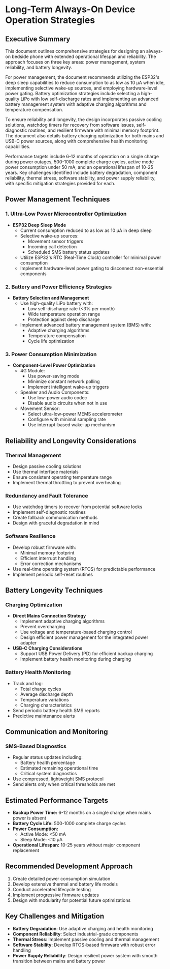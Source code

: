 # Long-Term Always-On Device Operation Strategies

## Executive Summary

This document outlines comprehensive strategies for designing an always-on bedside phone with extended operational lifespan and reliability. The approach focuses on three key areas: power management, system reliability, and battery longevity.

For power management, the document recommends utilizing the ESP32's deep sleep capabilities to reduce consumption to as low as 10 μA when idle, implementing selective wake-up sources, and employing hardware-level power gating. Battery optimization strategies include selecting a high-quality LiPo with low self-discharge rates and implementing an advanced battery management system with adaptive charging algorithms and temperature compensation.

To ensure reliability and longevity, the design incorporates passive cooling solutions, watchdog timers for recovery from software issues, self-diagnostic routines, and resilient firmware with minimal memory footprint. The document also details battery charging optimization for both mains and USB-C power sources, along with comprehensive health monitoring capabilities.

Performance targets include 6-12 months of operation on a single charge during power outages, 500-1000 complete charge cycles, active mode power consumption under 50 mA, and an operational lifespan of 10-25 years. Key challenges identified include battery degradation, component reliability, thermal stress, software stability, and power supply reliability, with specific mitigation strategies provided for each.

## Power Management Techniques

### 1. Ultra-Low Power Microcontroller Optimization
- **ESP32 Deep Sleep Mode**
  - Current consumption reduced to as low as 10 µA in deep sleep
  - Selective wake-up sources:
    * Movement sensor triggers
    * Incoming call detection
    * Scheduled SMS battery status updates
  - Utilize ESP32's RTC (Real-Time Clock) controller for minimal power consumption
  - Implement hardware-level power gating to disconnect non-essential components

### 2. Battery and Power Efficiency Strategies
- **Battery Selection and Management**
  - Use high-quality LiPo battery with:
    * Low self-discharge rate (<3% per month)
    * Wide temperature operation range
    * Protection against deep discharge
  - Implement advanced battery management system (BMS) with:
    * Adaptive charging algorithms
    * Temperature compensation
    * Cycle life optimization

### 3. Power Consumption Minimization
- **Component-Level Power Optimization**
  - 4G Module:
    * Use power-saving mode
    * Minimize constant network polling
    * Implement intelligent wake-up triggers
  - Speaker and Audio Components:
    * Use low-power audio codec
    * Disable audio circuits when not in use
  - Movement Sensor:
    * Select ultra-low-power MEMS accelerometer
    * Configure with minimal sampling rate
    * Use interrupt-based wake-up mechanism

## Reliability and Longevity Considerations

### Thermal Management
- Design passive cooling solutions
- Use thermal interface materials
- Ensure consistent operating temperature range
- Implement thermal throttling to prevent overheating

### Redundancy and Fault Tolerance
- Use watchdog timers to recover from potential software locks
- Implement self-diagnostic routines
- Create fallback communication methods
- Design with graceful degradation in mind

### Software Resilience
- Develop robust firmware with:
  * Minimal memory footprint
  * Efficient interrupt handling
  * Error correction mechanisms
- Use real-time operating system (RTOS) for predictable performance
- Implement periodic self-reset routines

## Battery Longevity Techniques

### Charging Optimization
- **Direct Mains Connection Strategy**
  - Implement adaptive charging algorithms
  - Prevent overcharging
  - Use voltage and temperature-based charging control
  - Design efficient power management for the integrated power adapter
- **USB-C Charging Considerations**
  - Support USB Power Delivery (PD) for efficient backup charging
  - Implement battery health monitoring during charging

### Battery Health Monitoring
- Track and log:
  * Total charge cycles
  * Average discharge depth
  * Temperature variations
  * Charging characteristics
- Send periodic battery health SMS reports
- Predictive maintenance alerts

## Communication and Monitoring

### SMS-Based Diagnostics
- Regular status updates including:
  * Battery health percentage
  * Estimated remaining operational time
  * Critical system diagnostics
- Use compressed, lightweight SMS protocol
- Send alerts only when critical thresholds are met

## Estimated Performance Targets

- **Backup Power Time:** 6-12 months on a single charge when mains power is absent
- **Battery Cycle Life:** 500-1000 complete charge cycles
- **Power Consumption:** 
  * Active Mode: <50 mA
  * Sleep Mode: <10 µA
- **Operational Lifespan:** 10-25 years without major component replacement

## Recommended Development Approach
1. Create detailed power consumption simulation
2. Develop extensive thermal and battery life models
3. Conduct accelerated lifecycle testing
4. Implement progressive firmware updates
5. Design with modularity for potential future optimizations

## Key Challenges and Mitigation
- **Battery Degradation**: Use adaptive charging and health monitoring
- **Component Reliability**: Select industrial-grade components
- **Thermal Stress**: Implement passive cooling and thermal management
- **Software Stability**: Develop RTOS-based firmware with robust error handling
- **Power Supply Reliability**: Design resilient power system with smooth transition between mains and battery power
